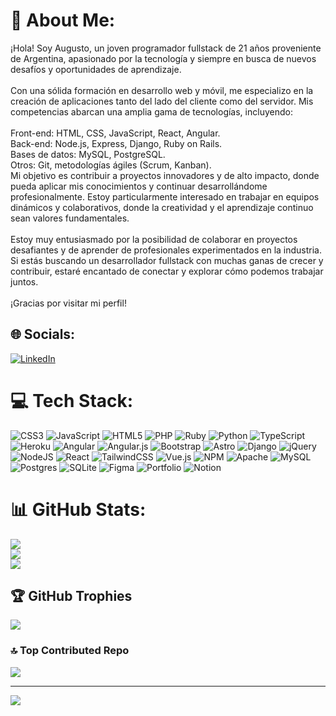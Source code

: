 # 💫 About Me:
¡Hola! Soy Augusto, un joven programador fullstack de 21 años proveniente de Argentina, apasionado por la tecnología y siempre en busca de nuevos desafíos y oportunidades de aprendizaje.<br><br>Con una sólida formación en desarrollo web y móvil, me especializo en la creación de aplicaciones tanto del lado del cliente como del servidor. Mis competencias abarcan una amplia gama de tecnologías, incluyendo:<br><br>Front-end: HTML, CSS, JavaScript, React, Angular.<br>Back-end: Node.js, Express, Django, Ruby on Rails.<br>Bases de datos: MySQL, PostgreSQL.<br>Otros: Git, metodologías ágiles (Scrum, Kanban).<br>Mi objetivo es contribuir a proyectos innovadores y de alto impacto, donde pueda aplicar mis conocimientos y continuar desarrollándome profesionalmente. Estoy particularmente interesado en trabajar en equipos dinámicos y colaborativos, donde la creatividad y el aprendizaje continuo sean valores fundamentales.<br><br>Estoy muy entusiasmado por la posibilidad de colaborar en proyectos desafiantes y de aprender de profesionales experimentados en la industria. Si estás buscando un desarrollador fullstack con muchas ganas de crecer y contribuir, estaré encantado de conectar y explorar cómo podemos trabajar juntos.<br><br>¡Gracias por visitar mi perfil!


## 🌐 Socials:
[![LinkedIn](https://img.shields.io/badge/LinkedIn-%230077B5.svg?logo=linkedin&logoColor=white)](https://www.linkedin.com/in/augusto-zabala-0007b81b4/) 

# 💻 Tech Stack:
![CSS3](https://img.shields.io/badge/css3-%231572B6.svg?style=for-the-badge&logo=css3&logoColor=white) ![JavaScript](https://img.shields.io/badge/javascript-%23323330.svg?style=for-the-badge&logo=javascript&logoColor=%23F7DF1E) ![HTML5](https://img.shields.io/badge/html5-%23E34F26.svg?style=for-the-badge&logo=html5&logoColor=white) ![PHP](https://img.shields.io/badge/php-%23777BB4.svg?style=for-the-badge&logo=php&logoColor=white) ![Ruby](https://img.shields.io/badge/ruby-%23CC342D.svg?style=for-the-badge&logo=ruby&logoColor=white) ![Python](https://img.shields.io/badge/python-3670A0?style=for-the-badge&logo=python&logoColor=ffdd54) ![TypeScript](https://img.shields.io/badge/typescript-%23007ACC.svg?style=for-the-badge&logo=typescript&logoColor=white) ![Heroku](https://img.shields.io/badge/heroku-%23430098.svg?style=for-the-badge&logo=heroku&logoColor=white) ![Angular](https://img.shields.io/badge/angular-%23DD0031.svg?style=for-the-badge&logo=angular&logoColor=white) ![Angular.js](https://img.shields.io/badge/angular.js-%23E23237.svg?style=for-the-badge&logo=angularjs&logoColor=white) ![Bootstrap](https://img.shields.io/badge/bootstrap-%238511FA.svg?style=for-the-badge&logo=bootstrap&logoColor=white) ![Astro](https://img.shields.io/badge/astro-%232C2052.svg?style=for-the-badge&logo=astro&logoColor=white) ![Django](https://img.shields.io/badge/django-%23092E20.svg?style=for-the-badge&logo=django&logoColor=white) ![jQuery](https://img.shields.io/badge/jquery-%230769AD.svg?style=for-the-badge&logo=jquery&logoColor=white) ![NodeJS](https://img.shields.io/badge/node.js-6DA55F?style=for-the-badge&logo=node.js&logoColor=white) ![React](https://img.shields.io/badge/react-%2320232a.svg?style=for-the-badge&logo=react&logoColor=%2361DAFB) ![TailwindCSS](https://img.shields.io/badge/tailwindcss-%2338B2AC.svg?style=for-the-badge&logo=tailwind-css&logoColor=white) ![Vue.js](https://img.shields.io/badge/vue.js-%2335495e.svg?style=for-the-badge&logo=vuedotjs&logoColor=%234FC08D) ![NPM](https://img.shields.io/badge/NPM-%23CB3837.svg?style=for-the-badge&logo=npm&logoColor=white) ![Apache](https://img.shields.io/badge/apache-%23D42029.svg?style=for-the-badge&logo=apache&logoColor=white) ![MySQL](https://img.shields.io/badge/mysql-4479A1.svg?style=for-the-badge&logo=mysql&logoColor=white) ![Postgres](https://img.shields.io/badge/postgres-%23316192.svg?style=for-the-badge&logo=postgresql&logoColor=white) ![SQLite](https://img.shields.io/badge/sqlite-%2307405e.svg?style=for-the-badge&logo=sqlite&logoColor=white) ![Figma](https://img.shields.io/badge/figma-%23F24E1E.svg?style=for-the-badge&logo=figma&logoColor=white) ![Portfolio](https://img.shields.io/badge/Portfolio-%23000000.svg?style=for-the-badge&logo=firefox&logoColor=#FF7139) ![Notion](https://img.shields.io/badge/Notion-%23000000.svg?style=for-the-badge&logo=notion&logoColor=white)
# 📊 GitHub Stats:
![](https://github-readme-stats.vercel.app/api?username=AZabalaZ&theme=gruvbox&hide_border=false&include_all_commits=false&count_private=false)<br/>
![](https://github-readme-streak-stats.herokuapp.com/?user=AZabalaZ&theme=gruvbox&hide_border=false)<br/>
![](https://github-readme-stats.vercel.app/api/top-langs/?username=AZabalaZ&theme=gruvbox&hide_border=false&include_all_commits=false&count_private=false&layout=compact)

## 🏆 GitHub Trophies
![](https://github-profile-trophy.vercel.app/?username=AZabalaZ&theme=gruvbox&no-frame=false&no-bg=true&margin-w=4)

### 🔝 Top Contributed Repo
![](https://github-contributor-stats.vercel.app/api?username=AZabalaZ&limit=5&theme=dark&combine_all_yearly_contributions=true)

---
[![](https://visitcount.itsvg.in/api?id=AZabalaZ&icon=0&color=0)](https://visitcount.itsvg.in)

<!-- Proudly created with GPRM ( https://gprm.itsvg.in ) -->

